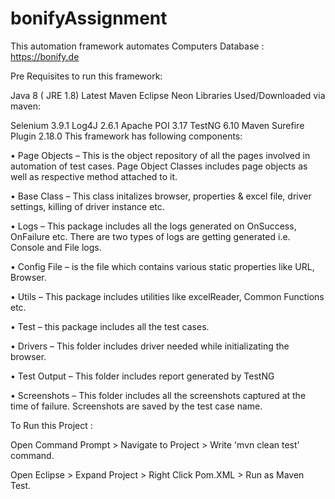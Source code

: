 # bonifyAssignment

This automation framework automates Computers Database : https://bonify.de

Pre Requisites to run this framework:

Java 8 ( JRE 1.8)
Latest Maven
Eclipse Neon
Libraries Used/Downloaded via maven:

Selenium 3.9.1
Log4J 2.6.1
Apache POI 3.17
TestNG 6.10
Maven Surefire Plugin 2.18.0
This framework has following components:

•	Page Objects – This is the object repository of all the pages involved in automation of test cases. Page Object Classes includes page objects as well as respective method attached to it. 

•	Base Class – This class initalizes browser, properties & excel file, driver settings, killing of driver instance etc.

•	Logs – This package includes all the logs generated on OnSuccess, OnFailure etc. There are two types of logs are getting generated i.e. Console and File logs.

•	Config File – is the file which contains various static properties like URL, Browser.

•	Utils – This package includes utilities like excelReader, Common Functions etc.

•	Test – this package includes all the test cases.

•	Drivers – This folder includes driver needed while initializating the browser.

•	Test Output – This folder includes report generated by TestNG 

•	Screenshots – This folder includes all the screenshots captured at the time of failure. Screenshots are saved by the test case name.

To Run this Project :

Open Command Prompt > Navigate to Project > Write 'mvn clean test' command.

Open Eclipse > Expand Project > Right Click Pom.XML > Run as Maven Test.

